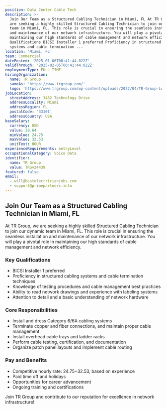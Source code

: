 ```yaml
---
position: Data Center Cable Tech
description: >-
  Join Our Team as a Structured Cabling Technician in Miami, FL At TR Group, we
  are seeking a highly skilled Structured Cabling Technician to join our dynamic
  team in Miami, FL. This role is crucial in ensuring the seamless installation
  and maintenance of our network infrastructure. You will play a pivotal role in
  maintaining our high standards of cable management and network efficiency. Key
  Qualifications BICSI Installer 1 preferred Proficiency in structured cabling
  systems and cable termination ...
location: 'Miami, FL'
team: Commercial
datePosted: '2025-01-06T00:41:44.022Z'
validThrough: '2025-02-05T00:41:44.022Z'
employmentType: FULL_TIME
hiringOrganization:
  name: TR Group
  sameAs: 'https://www.trgroup.com/'
  logo: 'https://www.trgroup.com/wp-content/uploads/2022/04/TR-Group-Logo.png'
jobLocation:
  streetAddress: 3432 Technology Drive
  addressLocality: Miami
  addressRegion: FL
  postalCode: '33101'
  addressCountry: USA
baseSalary:
  currency: USD
  value: 28.64
  minValue: 24.75
  maxValue: 32.53
  unitText: HOUR
experienceRequirements: entryLevel
occupationalCategory: Voice Data
identifier:
  name: TR Group
  value: TRGvz4439
featured: false
email:
  - will@bestelectricianjobs.com
  - support@primepartners.info
---
```





## Join Our Team as a Structured Cabling Technician in Miami, FL

At TR Group, we are seeking a highly skilled Structured Cabling Technician to join our dynamic team in Miami, FL. This role is crucial in ensuring the seamless installation and maintenance of our network infrastructure. You will play a pivotal role in maintaining our high standards of cable management and network efficiency.

### Key Qualifications

- BICSI Installer 1 preferred
- Proficiency in structured cabling systems and cable termination techniques
- Knowledge of testing procedures and cable management best practices
- Ability to read network drawings and experience with labeling systems
- Attention to detail and a basic understanding of network hardware

### Core Responsibilities

- Install and dress Category 6/6A cabling systems
- Terminate copper and fiber connections, and maintain proper cable management
- Install overhead cable trays and ladder racks
- Perform cable testing, certification, and documentation
- Organize patch panel layouts and implement cable routing

### Pay and Benefits

- Competitive hourly rate: $24.75-$32.53, based on experience
- Paid time off and holidays
- Opportunities for career advancement
- Ongoing training and certifications

Join TR Group and contribute to our reputation for excellence in network infrastructure!

